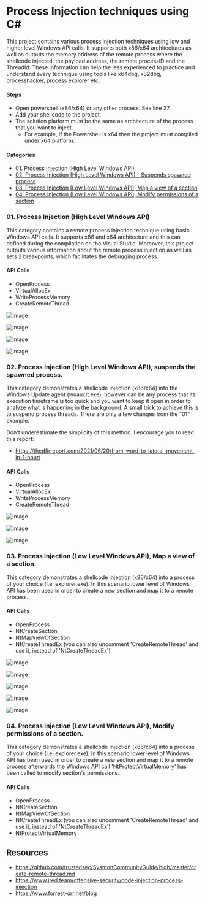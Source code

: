 # Process Injection techniques using C#

This project contains various process injection techniques using low and higher level Windows API calls. It supports both x86/x64 architectures as well as outputs the memory address of the remote process where the shellcode injected, the payload address, the remote processID and the ThreadId. These information can help the less experienced to practice and understand every technique using tools like x64dbg, x32dbg, processhacker, process explorer etc.

#### Steps
- Open powershell (x86/x64) or any other process. See line 27.
- Add your shellcode to the project. 
- The solution platform must be the same as architecture of the process that you want to inject. 
    - For example, If the Powershell is x64 then the project must compiled under x64 platform.

#### Categories
- [01. Process Injection (High Level Windows API)](https://github.com/tasox/CSharp_Process_Injection/blob/main/README.md#01-process-injection-high-level-windows-api)
- [02. Process Injection (High Level Windows API)  - Suspends spawned process](https://github.com/tasox/CSharp_Process_Injection/blob/main/README.md#02-process-injection-high-level-windows-api-suspends-the-spawned-process)
- [03. Process Injection (Low Level Windows API), Map a view of a section](https://github.com/tasox/CSharp_Process_Injection#03-process-injection-low-level-windows-api-map-a-view-of-a-section)
- [04. Process Injection (Low Level Windows API), Modify permissions of a section]()


### 01. Process Injection (High Level Windows API)

This category contains a remote process injection technique using basic Windows API calls. It supports x86 and x64 architecture and this can defined during the compilation on the Visual Studio. Moreover, this project outputs various information about the remote process injection as well as sets 2 breakpoints, which facilitates the debugging process.

#### API Calls
- OpenProcess
- VirtualAllocEx 
- WriteProcessMemory
- CreateRemoteThread

![image](https://user-images.githubusercontent.com/9944198/128016947-184fe2a9-f8c2-4886-b985-d4e28b4c79bf.png)

![image](https://user-images.githubusercontent.com/9944198/128017226-8dabc072-3b40-4e89-a5e2-ce79e834296a.png)

![image](https://user-images.githubusercontent.com/9944198/128017354-0cf154e0-3109-4db0-9169-521a7c70a7f6.png)

![image](https://user-images.githubusercontent.com/9944198/128017428-ebaa4208-a2df-42b6-b682-fb5d0e9f9867.png)


### 02. Process Injection (High Level Windows API), suspends the spawned process.

This category demonstrates a shellcode injection (x86/x64) into the Windows Update agent (wuauclt.exe), however can be any process that its execution timeframe is too quick and you want to keep it open in order to analyze what is happening in the background. A small trick to achieve this is to suspend process threads. There are only a few changes from the "01" example.

Don't underestimate the simplicity of this method. I encourage you to read this report:
- https://thedfirreport.com/2021/06/20/from-word-to-lateral-movement-in-1-hour/

#### API Calls
- OpenProcess
- VirtualAllocEx 
- WriteProcessMemory
- CreateRemoteThread

![image](https://user-images.githubusercontent.com/9944198/128206032-859920fb-1e74-4d80-8646-14cc25f30b6e.png)

![image](https://user-images.githubusercontent.com/9944198/128205795-058008fe-cc9c-4398-a1ed-d148b3d5cb8b.png)

![image](https://user-images.githubusercontent.com/9944198/128205893-44853aee-d0eb-440e-8190-0aa3709b965c.png)

### 03. Process Injection (Low Level Windows API), Map a view of a section.

This category demonstrates a shellcode injection (x86/x64) into a process of your choice (i.e. explorer.exe). In this scenario lower level of Windows API has been used in order to create a new section and map it to a remote process.

#### API Calls
- OpenProcess
- NtCreateSection
- NtMapViewOfSection
- NtCreateThreadEx (you can also uncomment 'CreateRemoteThread' and use it, instead of 'NtCreateThreadEx')

![image](https://user-images.githubusercontent.com/9944198/128521939-1576b6cf-9714-4126-a290-2b7030dbb33e.png)

![image](https://user-images.githubusercontent.com/9944198/128522102-183a5dbe-8b19-4751-a62e-66609bc26a4c.png)

![image](https://user-images.githubusercontent.com/9944198/128522283-71e9b74f-737d-418e-9540-81d8cadfa552.png)

![image](https://user-images.githubusercontent.com/9944198/128522463-45b2b073-b58d-4a0c-a527-6992c706e28c.png)

![image](https://user-images.githubusercontent.com/9944198/128522549-bd2b8054-6017-4446-8297-84af5b2325da.png)


### 04. Process Injection (Low Level Windows API), Modify permissions of a section.
 
This category demonstrates a shellcode injection (x86/x64) into a process of your choice (i.e. explorer.exe). In this scenario lower level of Windows API has been used in order to create a new section and map it to a remote process afterwards the Windows API call 'NtProtectVirtualMemory' has been called to modify section's permissions.

#### API Calls
- OpenProcess
- NtCreateSection
- NtMapViewOfSection
- NtCreateThreadEx (you can also uncomment 'CreateRemoteThread' and use it, instead of 'NtCreateThreadEx')
- NtProtectVirtualMemory

## Resources
- https://github.com/trustedsec/SysmonCommunityGuide/blob/master/create-remote-thread.md
- https://www.ired.team/offensive-security/code-injection-process-injection
- https://www.forrest-orr.net/blog
